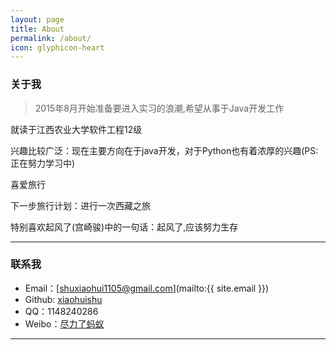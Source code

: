 ```yaml
---
layout: page
title: About
permalink: /about/
icon: glyphicon-heart
---
```


### 关于我

> 2015年8月开始准备要进入实习的浪潮,希望从事于Java开发工作 

就读于江西农业大学软件工程12级

兴趣比较广泛：现在主要方向在于java开发，对于Python也有着浓厚的兴趣(PS:正在努力学习中)

喜爱旅行

下一步旅行计划：进行一次西藏之旅

特别喜欢起风了(宫崎骏)中的一句话：起风了,应该努力生存

---

### 联系我

* Email：[shuxiaohui1105@gmail.com](mailto:{{ site.email }})
* Github: [xiaohuishu](https://github.com/xiaohuishu)
* QQ：1148240286
* Weibo：[尽力了蚂蚁](http://weibo.com/antsmarch)

---

